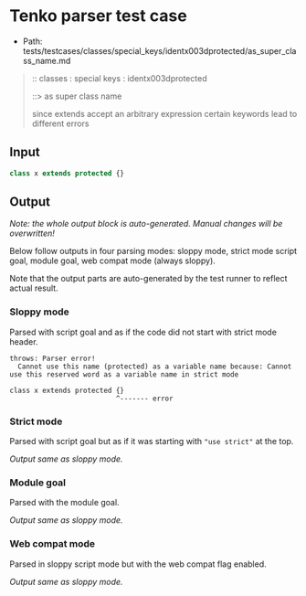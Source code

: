 # Tenko parser test case

- Path: tests/testcases/classes/special_keys/identx003dprotected/as_super_class_name.md

> :: classes : special keys : identx003dprotected
>
> ::> as super class name
>
> since extends accept an arbitrary expression certain keywords lead to different errors

## Input

`````js
class x extends protected {}
`````

## Output

_Note: the whole output block is auto-generated. Manual changes will be overwritten!_

Below follow outputs in four parsing modes: sloppy mode, strict mode script goal, module goal, web compat mode (always sloppy).

Note that the output parts are auto-generated by the test runner to reflect actual result.

### Sloppy mode

Parsed with script goal and as if the code did not start with strict mode header.

`````
throws: Parser error!
  Cannot use this name (protected) as a variable name because: Cannot use this reserved word as a variable name in strict mode

class x extends protected {}
                          ^------- error
`````

### Strict mode

Parsed with script goal but as if it was starting with `"use strict"` at the top.

_Output same as sloppy mode._

### Module goal

Parsed with the module goal.

_Output same as sloppy mode._

### Web compat mode

Parsed in sloppy script mode but with the web compat flag enabled.

_Output same as sloppy mode._

